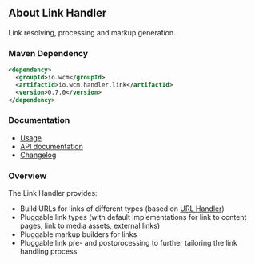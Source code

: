 ## About Link Handler

Link resolving, processing and markup generation.


### Maven Dependency

```xml
<dependency>
  <groupId>io.wcm</groupId>
  <artifactId>io.wcm.handler.link</artifactId>
  <version>0.7.0</version>
</dependency>
```

### Documentation

* [Usage][usage]
* [API documentation][apidocs]
* [Changelog][changelog]


### Overview

The Link Handler provides:

* Build URLs for links of different types (based on [URL Handler][url-handler])
* Pluggable link types (with default implementations for link to content pages, link to media assets, external links)
* Pluggable markup builders for links
* Pluggable link pre- and postprocessing to further tailoring the link handling process


[usage]: usage.html
[apidocs]: apidocs/
[changelog]: changes-report.html
[url-handler]: ../url/
